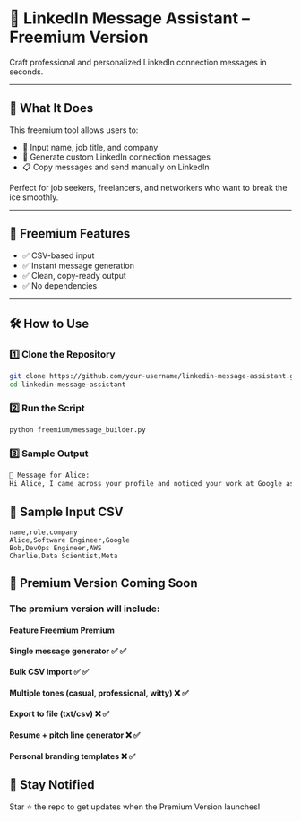 # 🤝 LinkedIn Message Assistant – Freemium Version

Craft professional and personalized LinkedIn connection messages in seconds.

---

## 📌 What It Does

This freemium tool allows users to:

- 🧠 Input name, job title, and company
- 📩 Generate custom LinkedIn connection messages
- 📋 Copy messages and send manually on LinkedIn

Perfect for job seekers, freelancers, and networkers who want to break the ice smoothly.

---

## 💼 Freemium Features

- ✅ CSV-based input
- ✅ Instant message generation
- ✅ Clean, copy-ready output
- ✅ No dependencies

---

## 🛠️ How to Use

### 1️⃣ Clone the Repository

```bash
git clone https://github.com/your-username/linkedin-message-assistant.git
cd linkedin-message-assistant
```

### 2️⃣ Run the Script

```bash
python freemium/message_builder.py
```

### 3️⃣ Sample Output

```bash
📩 Message for Alice:
Hi Alice, I came across your profile and noticed your work at Google as a Software Engineer. I’d love to connect and learn more about your journey. Cheers!
```

## 🧪 Sample Input CSV

```csv
name,role,company
Alice,Software Engineer,Google
Bob,DevOps Engineer,AWS
Charlie,Data Scientist,Meta
```

## 💎 Premium Version Coming Soon

### The premium version will include:

####  Feature	                                 Freemium	    Premium
####  Single message generator	                    ✅	         ✅
####  Bulk CSV import	                            ✅	         ✅
####  Multiple tones (casual, professional, witty)	❌	         ✅
####  Export to file (txt/csv)	                    ❌	         ✅
####  Resume + pitch line generator	                ❌	         ✅
####  Personal branding templates	                ❌	         ✅

## 🚀 Stay Notified

Star ⭐ the repo to get updates when the Premium Version launches!

